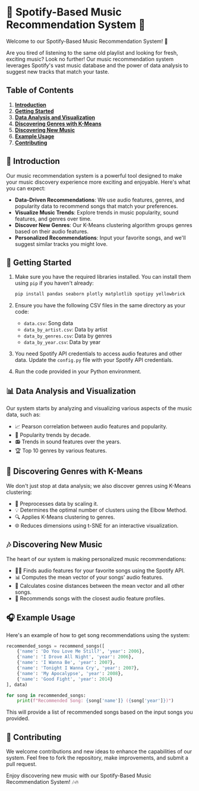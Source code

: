 # 🎵 Spotify-Based Music Recommendation System 🎵

Welcome to our Spotify-Based Music Recommendation System! 🎉

Are you tired of listening to the same old playlist and looking for fresh, exciting music? Look no further! Our music recommendation system leverages Spotify's vast music database and the power of data analysis to suggest new tracks that match your taste. 

## Table of Contents
1. [**Introduction**](#introduction)
2. [**Getting Started**](#getting-started)
3. [**Data Analysis and Visualization**](#data-analysis-and-visualization)
4. [**Discovering Genres with K-Means**](#discovering-genres-with-k-means)
5. [**Discovering New Music**](#discovering-new-music)
6. [**Example Usage**](#example-usage)
7. [**Contributing**](#contributing)




## 🎵 Introduction

Our music recommendation system is a powerful tool designed to make your music discovery experience more exciting and enjoyable. Here's what you can expect:

- **Data-Driven Recommendations**: We use audio features, genres, and popularity data to recommend songs that match your preferences.
- **Visualize Music Trends**: Explore trends in music popularity, sound features, and genres over time.
- **Discover New Genres**: Our K-Means clustering algorithm groups genres based on their audio features.
- **Personalized Recommendations**: Input your favorite songs, and we'll suggest similar tracks you might love.

## 🚀 Getting Started

1. Make sure you have the required libraries installed. You can install them using `pip` if you haven't already:

   ```bash
   pip install pandas seaborn plotly matplotlib spotipy yellowbrick
   ```

2. Ensure you have the following CSV files in the same directory as your code:
   - `data.csv`: Song data
   - `data_by_artist.csv`: Data by artist
   - `data_by_genres.csv`: Data by genres
   - `data_by_year.csv`: Data by year

3. You need Spotify API credentials to access audio features and other data. Update the `config.py` file with your Spotify API credentials.

4. Run the code provided in your Python environment.

## 📊 Data Analysis and Visualization

Our system starts by analyzing and visualizing various aspects of the music data, such as:

- 📈 Pearson correlation between audio features and popularity.
- 🎵 Popularity trends by decade.
- 📻 Trends in sound features over the years.
- 🏆 Top 10 genres by various features.

## 🌟 Discovering Genres with K-Means

We don't just stop at data analysis; we also discover genres using K-Means clustering:

- 🧬 Preprocesses data by scaling it.
- 💡 Determines the optimal number of clusters using the Elbow Method.
- 🔍 Applies K-Means clustering to genres.
- 🌐 Reduces dimensions using t-SNE for an interactive visualization.

## 🎶 Discovering New Music

The heart of our system is making personalized music recommendations:

- 🕵️‍♀️ Finds audio features for your favorite songs using the Spotify API.
- 📊 Computes the mean vector of your songs' audio features.
- 🎤 Calculates cosine distances between the mean vector and all other songs.
- 🎉 Recommends songs with the closest audio feature profiles.

## 🎧 Example Usage

Here's an example of how to get song recommendations using the system:

```python
recommended_songs = recommend_songs([
    {'name': 'Do You Love Me Still?', 'year': 2006},
    {'name': 'I Drove All Night', 'year': 2006},
    {'name': 'I Wanna Be', 'year': 2007},
    {'name': 'Tonight I Wanna Cry', 'year': 2007},
    {'name': 'My Apocalypse', 'year': 2008},
    {'name': 'Good Fight', 'year': 2014}
], data)

for song in recommended_songs:
    print(f"Recommended Song: {song['name']} ({song['year']})")
```

This will provide a list of recommended songs based on the input songs you provided.


## 🤝 Contributing

We welcome contributions and new ideas to enhance the capabilities of our system. Feel free to fork the repository, make improvements, and submit a pull request.



Enjoy discovering new music with our Spotify-Based Music Recommendation System! 🎶🔥
